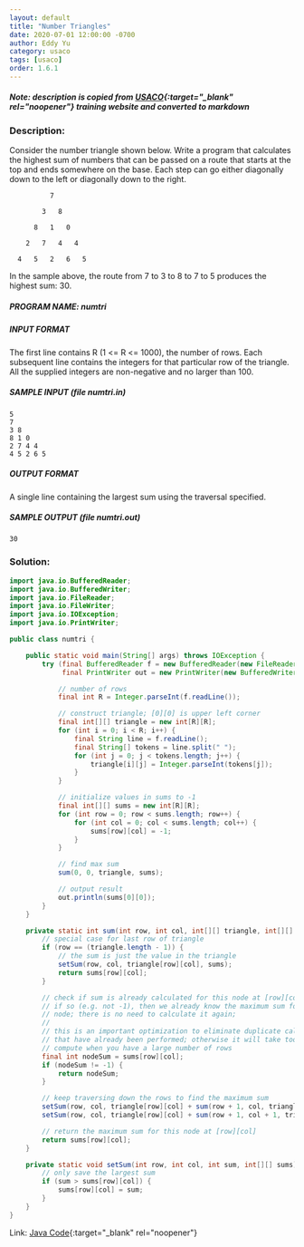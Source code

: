 ```yaml
---
layout: default
title: "Number Triangles"
date: 2020-07-01 12:00:00 -0700
author: Eddy Yu
category: usaco
tags: [usaco]
order: 1.6.1
---
```


##### Note: description is copied from [USACO](http://www.usaco.org/){:target="_blank" rel="noopener"} training website and converted to markdown

### Description:
Consider the number triangle shown below. Write a program that calculates the 
highest sum of numbers that can be passed on a route that starts at the top 
and ends somewhere on the base. Each step can go either diagonally down to the 
left or diagonally down to the right.
```
          7

        3   8

      8   1   0

    2   7   4   4

  4   5   2   6   5
```
In the sample above, the route from 7 to 3 to 8 to 7 to 5 produces the highest 
sum: 30. 

##### PROGRAM NAME: numtri

##### INPUT FORMAT
The first line contains R (1 <= R <= 1000), the number of rows. Each subsequent 
line contains the integers for that particular row of the triangle. All the 
supplied integers are non-negative and no larger than 100.

##### SAMPLE INPUT (file numtri.in)
```
5
7
3 8
8 1 0
2 7 4 4
4 5 2 6 5
```

##### OUTPUT FORMAT
A single line containing the largest sum using the traversal specified.

##### SAMPLE OUTPUT (file numtri.out)
```
30
```

### Solution:
```java
import java.io.BufferedReader;
import java.io.BufferedWriter;
import java.io.FileReader;
import java.io.FileWriter;
import java.io.IOException;
import java.io.PrintWriter;

public class numtri {

    public static void main(String[] args) throws IOException {
        try (final BufferedReader f = new BufferedReader(new FileReader("numtri.in"));
             final PrintWriter out = new PrintWriter(new BufferedWriter(new FileWriter("numtri.out")))) {

            // number of rows
            final int R = Integer.parseInt(f.readLine());

            // construct triangle; [0][0] is upper left corner
            final int[][] triangle = new int[R][R];
            for (int i = 0; i < R; i++) {
                final String line = f.readLine();
                final String[] tokens = line.split(" ");
                for (int j = 0; j < tokens.length; j++) {
                    triangle[i][j] = Integer.parseInt(tokens[j]);
                }
            }

            // initialize values in sums to -1
            final int[][] sums = new int[R][R];
            for (int row = 0; row < sums.length; row++) {
                for (int col = 0; col < sums.length; col++) {
                    sums[row][col] = -1;
                }
            }

            // find max sum
            sum(0, 0, triangle, sums);

            // output result
            out.println(sums[0][0]);
        }
    }

    private static int sum(int row, int col, int[][] triangle, int[][] sums) {
        // special case for last row of triangle
        if (row == (triangle.length - 1)) {
            // the sum is just the value in the triangle
            setSum(row, col, triangle[row][col], sums);
            return sums[row][col];
        }

        // check if sum is already calculated for this node at [row][col];
        // if so (e.g. not -1), then we already know the maximum sum for this
        // node; there is no need to calculate it again;
        //
        // this is an important optimization to eliminate duplicate calculations
        // that have already been performed; otherwise it will take too long to
        // compute when you have a large number of rows
        final int nodeSum = sums[row][col];
        if (nodeSum != -1) {
            return nodeSum;
        }

        // keep traversing down the rows to find the maximum sum
        setSum(row, col, triangle[row][col] + sum(row + 1, col, triangle, sums), sums);
        setSum(row, col, triangle[row][col] + sum(row + 1, col + 1, triangle, sums), sums);

        // return the maximum sum for this node at [row][col]
        return sums[row][col];
    }

    private static void setSum(int row, int col, int sum, int[][] sums) {
        // only save the largest sum
        if (sum > sums[row][col]) {
            sums[row][col] = sum;
        }
    }
}
``` 
Link: [Java Code](https://github.com/eddycyu/usaco/blob/master/src/numtri.java){:target="_blank" rel="noopener"}
